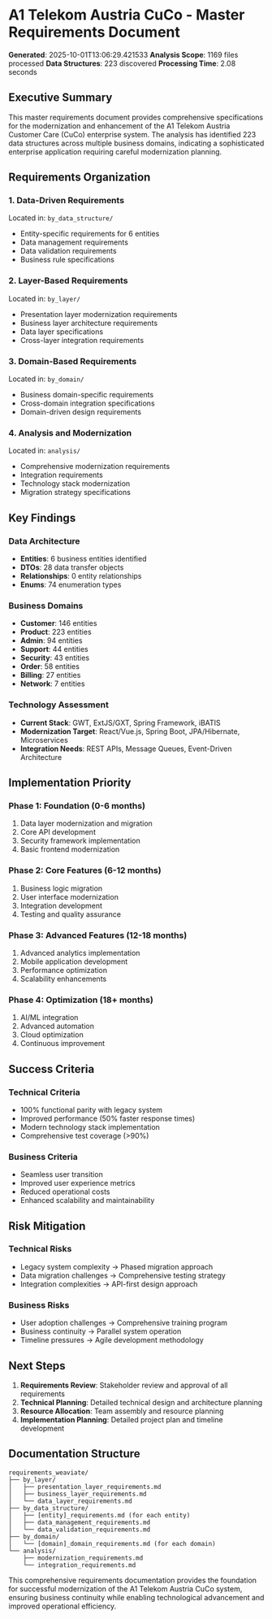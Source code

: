 # A1 Telekom Austria CuCo - Master Requirements Document

**Generated**: 2025-10-01T13:06:29.421533
**Analysis Scope**: 1169 files processed
**Data Structures**: 223 discovered
**Processing Time**: 2.08 seconds

## Executive Summary

This master requirements document provides comprehensive specifications for the modernization and enhancement of the A1 Telekom Austria Customer Care (CuCo) enterprise system. The analysis has identified 223 data structures across multiple business domains, indicating a sophisticated enterprise application requiring careful modernization planning.

## Requirements Organization

### 1. Data-Driven Requirements
Located in: `by_data_structure/`
- Entity-specific requirements for 6 entities
- Data management requirements
- Data validation requirements
- Business rule specifications

### 2. Layer-Based Requirements
Located in: `by_layer/`
- Presentation layer modernization requirements
- Business layer architecture requirements  
- Data layer specifications
- Cross-layer integration requirements

### 3. Domain-Based Requirements
Located in: `by_domain/`
- Business domain-specific requirements
- Cross-domain integration specifications
- Domain-driven design requirements

### 4. Analysis and Modernization
Located in: `analysis/`
- Comprehensive modernization requirements
- Integration requirements
- Technology stack modernization
- Migration strategy specifications

## Key Findings

### Data Architecture
- **Entities**: 6 business entities identified
- **DTOs**: 28 data transfer objects
- **Relationships**: 0 entity relationships
- **Enums**: 74 enumeration types

### Business Domains
- **Customer**: 146 entities
- **Product**: 223 entities
- **Admin**: 94 entities
- **Support**: 44 entities
- **Security**: 43 entities
- **Order**: 58 entities
- **Billing**: 27 entities
- **Network**: 7 entities

### Technology Assessment
- **Current Stack**: GWT, ExtJS/GXT, Spring Framework, iBATIS
- **Modernization Target**: React/Vue.js, Spring Boot, JPA/Hibernate, Microservices
- **Integration Needs**: REST APIs, Message Queues, Event-Driven Architecture

## Implementation Priority

### Phase 1: Foundation (0-6 months)
1. Data layer modernization and migration
2. Core API development
3. Security framework implementation
4. Basic frontend modernization

### Phase 2: Core Features (6-12 months)  
1. Business logic migration
2. User interface modernization
3. Integration development
4. Testing and quality assurance

### Phase 3: Advanced Features (12-18 months)
1. Advanced analytics implementation
2. Mobile application development
3. Performance optimization
4. Scalability enhancements

### Phase 4: Optimization (18+ months)
1. AI/ML integration
2. Advanced automation
3. Cloud optimization
4. Continuous improvement

## Success Criteria

### Technical Criteria
- 100% functional parity with legacy system
- Improved performance (50% faster response times)
- Modern technology stack implementation
- Comprehensive test coverage (>90%)

### Business Criteria
- Seamless user transition
- Improved user experience metrics
- Reduced operational costs
- Enhanced scalability and maintainability

## Risk Mitigation

### Technical Risks
- Legacy system complexity → Phased migration approach
- Data migration challenges → Comprehensive testing strategy
- Integration complexities → API-first design approach

### Business Risks  
- User adoption challenges → Comprehensive training program
- Business continuity → Parallel system operation
- Timeline pressures → Agile development methodology

## Next Steps

1. **Requirements Review**: Stakeholder review and approval of all requirements
2. **Technical Planning**: Detailed technical design and architecture planning
3. **Resource Allocation**: Team assembly and resource planning
4. **Implementation Planning**: Detailed project plan and timeline development

## Documentation Structure

```
requirements_weaviate/
├── by_layer/
│   ├── presentation_layer_requirements.md
│   ├── business_layer_requirements.md
│   └── data_layer_requirements.md
├── by_data_structure/
│   ├── [entity]_requirements.md (for each entity)
│   ├── data_management_requirements.md
│   └── data_validation_requirements.md
├── by_domain/
│   └── [domain]_domain_requirements.md (for each domain)
└── analysis/
    ├── modernization_requirements.md
    └── integration_requirements.md
```

This comprehensive requirements documentation provides the foundation for successful modernization of the A1 Telekom Austria CuCo system, ensuring business continuity while enabling technological advancement and improved operational efficiency.
